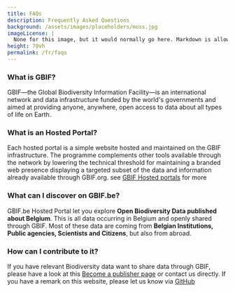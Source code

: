 ```yaml
---
title: FAQs
description: Frequently Asked Questions
background: /assets/images/placeholders/moss.jpg
imageLicense: |
  None for this image, but it would normally go here. Markdown is allowed.
height: 70vh
permalink: /fr/faqs
---
```


### What is GBIF?

GBIF—the Global Biodiversity Information Facility—is an international network and data infrastructure funded by the world's governments and aimed at providing anyone, anywhere, open access to data about all types of life on Earth.

### What is an Hosted Portal?

Each hosted portal is a simple website hosted and maintained on the GBIF infrastructure. The programme complements other tools available through the network by lowering the technical threshold for maintaining a branded web presence displaying a targeted subset of the data and information already available through GBIF.org. see [GBIF Hosted portals](https://www.gbif.org/hosted-portals) for more

### What can I discover on GBIF.be?

GBIF.be Hosted Portal let you explore **Open Biodiversity Data published about Belgium**. This is all data occurring in Belgium and openly shared through GBIF.
Most of these data are coming from **Belgian Institutions, Public agencies, Scientists and Citizens**, but also from abroad.

### How can I contribute to it?

If you have relevant Biodiversity data want to share data through GBIF, please have a look at this [Become a publisher page](https://www.gbif.org/become-a-publisher) or contact us directly.
If you have a remark on this website, please let us know via [GitHub](https://github.com/gbif/hp-gbif-be)

